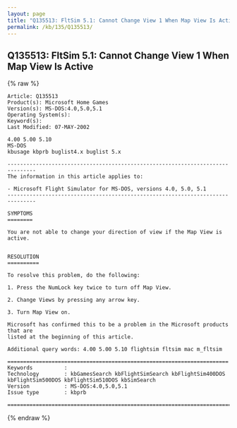 ```yaml
---
layout: page
title: "Q135513: FltSim 5.1: Cannot Change View 1 When Map View Is Active"
permalink: /kb/135/Q135513/
---
```


## Q135513: FltSim 5.1: Cannot Change View 1 When Map View Is Active

{% raw %}

	Article: Q135513
	Product(s): Microsoft Home Games
	Version(s): MS-DOS:4.0,5.0,5.1
	Operating System(s): 
	Keyword(s): 
	Last Modified: 07-MAY-2002
	
	4.00 5.00 5.10
	MS-DOS
	kbusage kbprb buglist4.x buglist 5.x
	
	-------------------------------------------------------------------------------
	The information in this article applies to:
	
	- Microsoft Flight Simulator for MS-DOS, versions 4.0, 5.0, 5.1 
	-------------------------------------------------------------------------------
	
	SYMPTOMS
	========
	
	You are not able to change your direction of view if the Map View is active.
	
	
	RESOLUTION
	==========
	
	To resolve this problem, do the following:
	
	1. Press the NumLock key twice to turn off Map View.
	
	2. Change Views by pressing any arrow key.
	
	3. Turn Map View on.
	
	Microsoft has confirmed this to be a problem in the Microsoft products that are
	listed at the beginning of this article.
	
	Additional query words: 4.00 5.00 5.10 flightsim fltsim mac m_fltsim
	
	======================================================================
	Keywords          :  
	Technology        : kbGamesSearch kbFlightSimSearch kbFlightSim400DOS kbFlightSim500DOS kbFlightSim510DOS kbSimSearch
	Version           : MS-DOS:4.0,5.0,5.1
	Issue type        : kbprb
	
	=============================================================================
	

{% endraw %}
